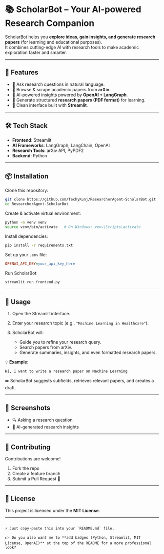 
# 📚 ScholarBot – Your AI-powered Research Companion  

ScholarBot helps you **explore ideas, gain insights, and generate research papers** (for learning and educational purposes).  
It combines cutting-edge AI with research tools to make academic exploration faster and smarter.  

---

## 🚀 Features  

- 🔎 Ask research questions in natural language.  
- 📑 Browse & scrape academic papers from **arXiv**.  
- 🤖 AI-powered insights powered by **OpenAI + LangGraph**.  
- 📝 Generate structured **research papers (PDF format)** for learning.  
- 🎨 Clean interface built with **Streamlit**.  

---

## 🛠️ Tech Stack  

- **Frontend**: Streamlit  
- **AI Frameworks**: LangGraph, LangChain, OpenAI  
- **Research Tools**: arXiv API, PyPDF2  
- **Backend**: Python  

---

## 📦 Installation  

Clone this repository:  
```bash
git clone https://github.com/TechyKunj/ResearcherAgent-ScholarBot.git
cd ResearcherAgent-ScholarBot
````

Create & activate virtual environment:

```bash
python -m venv venv
source venv/bin/activate   # On Windows: venv\Scripts\activate
```

Install dependencies:

```bash
pip install -r requirements.txt
```

Set up your `.env` file:

```ini
OPENAI_API_KEY=your_api_key_here
```

Run ScholarBot:

```bash
streamlit run frontend.py
```

---

## 🎯 Usage

1. Open the Streamlit interface.
2. Enter your research topic (e.g., `"Machine Learning in Healthcare"`).
3. ScholarBot will:

   * Guide you to refine your research query.
   * Search papers from arXiv.
   * Generate summaries, insights, and even formatted research papers.

💡 **Example**:

```text
Hi, I want to write a research paper on Machine Learning
```

➡️ ScholarBot suggests subfields, retrieves relevant papers, and creates a draft.

---

## 📸 Screenshots

* 🔍 Asking a research question
* 📑 AI-generated research insights

---

## 🤝 Contributing

Contributions are welcome!

1. Fork the repo
2. Create a feature branch
3. Submit a Pull Request 🚀

---

## 📜 License

This project is licensed under the **MIT License**.

---

```

⚡ Just copy-paste this into your `README.md` file.  

👉 Do you also want me to **add badges (Python, Streamlit, MIT License, OpenAI)** at the top of the README for a more professional look?
```
